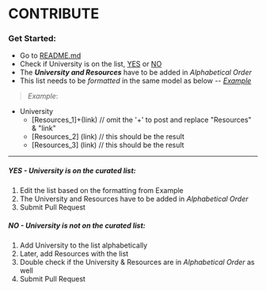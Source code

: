 # CONTRIBUTE

### Get Started:
+ Go to [README.md](https://github.com/lovincyrus/university-cs-resources/blob/master/README.md)
+ Check if University is on the list, [YES](#yes) or [NO](#no)
+ The ___University and Resources___ have to be added in _Alphabetical Order_
+ This list needs to be _formatted_ in the same model as below -- [_Example_](#example)

> _Example_: 
 + University
	- [Resources_1]+(link) // omit the '+' to post and replace "Resources" & "link"
	- [Resources_2] (link) // this should be the result
	- [Resources_3] (link) // this should be the result

---
##### YES - University is on the curated list:
1. Edit the list based on the formatting from Example
2. The University and Resources have to be added in _Alphabetical Order_
3. Submit Pull Request

##### NO - University is not on the curated list:
1. Add University to the list alphabetically
2. Later, add Resources with the list
3. Double check if the University & Resources are in _Alphabetical Order_ as well
3. Submit Pull Request
